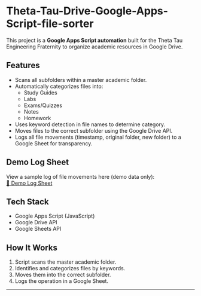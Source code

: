# Theta-Tau-Drive-Google-Apps-Script-file-sorter

This project is a **Google Apps Script automation** built for the Theta Tau Engineering Fraternity to organize academic resources in Google Drive.

## Features
- Scans all subfolders within a master academic folder.
- Automatically categorizes files into:
  - Study Guides
  - Labs
  - Exams/Quizzes
  - Notes
  - Homework
- Uses keyword detection in file names to determine category.
- Moves files to the correct subfolder using the Google Drive API.
- Logs all file movements (timestamp, original folder, new folder) to a Google Sheet for transparency.

## Demo Log Sheet
View a sample log of file movements here (demo data only):  
[📄 Demo Log Sheet](YOUR_PUBLIC_SHEET_LINK_HERE)

## Tech Stack
- Google Apps Script (JavaScript)
- Google Drive API
- Google Sheets API

## How It Works
1. Script scans the master academic folder.
2. Identifies and categorizes files by keywords.
3. Moves them into the correct subfolder.
4. Logs the operation in a Google Sheet.

---

